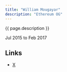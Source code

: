 ```yaml
---
title: "William Mougayar"
description: "Ethereum OG"
---
```


{{ page.description }}

Jul 2015 to Feb 2017

## Links
- [X](https://x.com/wmougayar)
